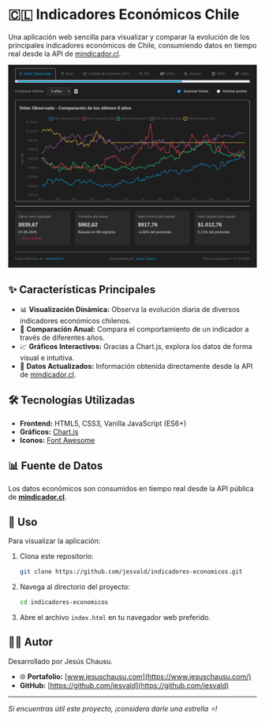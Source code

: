 # 🇨🇱 Indicadores Económicos Chile

Una aplicación web sencilla para visualizar y comparar la evolución de los principales indicadores económicos de Chile, consumiendo datos en tiempo real desde la API de [mindicador.cl](https://mindicador.cl/).

<p align="center"><img src="cap.png" alt="App Screenshot" width="600"></p> 

## ✨ Características Principales

*   📊 **Visualización Dinámica:** Observa la evolución diaria de diversos indicadores económicos chilenos.
*   🔄 **Comparación Anual:** Compara el comportamiento de un indicador a través de diferentes años.
*   📈 **Gráficos Interactivos:** Gracias a Chart.js, explora los datos de forma visual e intuitiva.
*   🔗 **Datos Actualizados:** Información obtenida directamente desde la API de [mindicador.cl](https://mindicador.cl/).

## 🛠️ Tecnologías Utilizadas

*   **Frontend:** HTML5, CSS3, Vanilla JavaScript (ES6+)
*   **Gráficos:** [Chart.js](https://www.chartjs.org/)
*   **Iconos:** [Font Awesome](https://fontawesome.com/)

## 📊 Fuente de Datos

Los datos económicos son consumidos en tiempo real desde la API pública de **[mindicador.cl](https://mindicador.cl/)**.

## 🚀 Uso

Para visualizar la aplicación:
1.  Clona este repositorio:
    ```bash
    git clone https://github.com/jesvald/indicadores-economicos.git
    ```
2.  Navega al directorio del proyecto:
    ```bash
    cd indicadores-economicos
    ```
3.  Abre el archivo `index.html` en tu navegador web preferido.

## 👨‍💻 Autor

Desarrollado por Jesús Chausu.

*   🌐 **Portafolio:** [www.jesuschausu.com](https://www.jesuschausu.com/)
*    **GitHub:** [https://github.com/jesvald](https://github.com/jesvald) 

---

*Si encuentras útil este proyecto, ¡considera darle una estrella ⭐!*